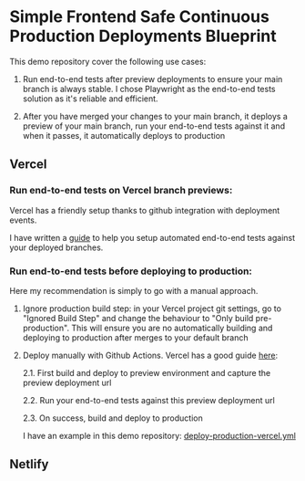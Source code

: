 # Simple Frontend Safe Continuous Production Deployments Blueprint

This demo repository cover the following use cases:

1. Run end-to-end tests after preview deployments to ensure your main branch is always stable. I chose Playwright as the end-to-end tests solution as it's reliable and efficient.

2. After you have merged your changes to your main branch, it deploys a preview of your main branch, run your end-to-end tests against it and when it passes, it automatically deploys to production

## Vercel

### Run end-to-end tests on Vercel branch previews:

Vercel has a friendly setup thanks to github integration with deployment events.

I have written a [guide](https://www.simplefrontend.dev/docs/ci/automated-end-to-end-tests/#ci-setup-with-github-actions) to help you setup automated end-to-end tests against your deployed branches.

### Run end-to-end tests before deploying to production:

Here my recommendation is simply to go with a manual approach.

1. Ignore production build step: in your Vercel project git settings, go to "Ignored Build Step" and change the behaviour to "Only build pre-production". This will ensure you are no automatically building and deploying to production after merges to your default branch

2. Deploy manually with Github Actions. Vercel has a good guide [here](https://vercel.com/guides/how-can-i-use-github-actions-with-vercel):

   2.1. First build and deploy to preview environment and capture the preview deployment url

   2.2. Run your end-to-end tests against this preview deployment url

   2.3. On success, build and deploy to production

   I have an example in this demo repository: [deploy-production-vercel.yml](./.github/workflows/deploy-production-vercel.yml)

## Netlify
